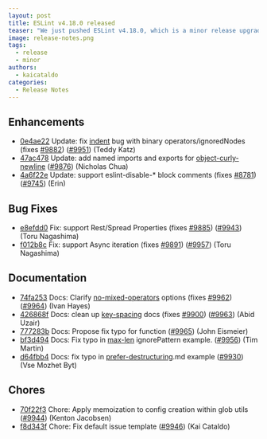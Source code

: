 ```yaml
---
layout: post
title: ESLint v4.18.0 released
teaser: "We just pushed ESLint v4.18.0, which is a minor release upgrade of ESLint. This release adds some new features and fixes several bugs found in the previous release."
image: release-notes.png
tags:
  - release
  - minor
authors:
  - kaicataldo
categories:
  - Release Notes
---
```


## Enhancements

* [0e4ae22](https://github.com/eslint/eslint/commit/0e4ae22) Update: fix [indent](/docs/rules/indent) bug with binary operators/ignoredNodes (fixes [#9882](https://github.com/eslint/eslint/issues/9882)) ([#9951](https://github.com/eslint/eslint/issues/9951)) (Teddy Katz)
* [47ac478](https://github.com/eslint/eslint/commit/47ac478) Update: add named imports and exports for [object-curly-newline](/docs/rules/object-curly-newline) ([#9876](https://github.com/eslint/eslint/issues/9876)) (Nicholas Chua)
* [4a6f22e](https://github.com/eslint/eslint/commit/4a6f22e) Update: support eslint-disable-* block comments (fixes [#8781](https://github.com/eslint/eslint/issues/8781)) ([#9745](https://github.com/eslint/eslint/issues/9745)) (Erin)

## Bug Fixes

* [e8efdd0](https://github.com/eslint/eslint/commit/e8efdd0) Fix: support Rest/Spread Properties (fixes [#9885](https://github.com/eslint/eslint/issues/9885)) ([#9943](https://github.com/eslint/eslint/issues/9943)) (Toru Nagashima)
* [f012b8c](https://github.com/eslint/eslint/commit/f012b8c) Fix: support Async iteration (fixes [#9891](https://github.com/eslint/eslint/issues/9891)) ([#9957](https://github.com/eslint/eslint/issues/9957)) (Toru Nagashima)

## Documentation

* [74fa253](https://github.com/eslint/eslint/commit/74fa253) Docs: Clarify [no-mixed-operators](/docs/rules/no-mixed-operators) options (fixes [#9962](https://github.com/eslint/eslint/issues/9962)) ([#9964](https://github.com/eslint/eslint/issues/9964)) (Ivan Hayes)
* [426868f](https://github.com/eslint/eslint/commit/426868f) Docs: clean up [key-spacing](/docs/rules/key-spacing) docs (fixes [#9900](https://github.com/eslint/eslint/issues/9900)) ([#9963](https://github.com/eslint/eslint/issues/9963)) (Abid Uzair)
* [777283b](https://github.com/eslint/eslint/commit/777283b) Docs: Propose fix typo for function ([#9965](https://github.com/eslint/eslint/issues/9965)) (John Eismeier)
* [bf3d494](https://github.com/eslint/eslint/commit/bf3d494) Docs: Fix typo in [max-len](/docs/rules/max-len) ignorePattern example. ([#9956](https://github.com/eslint/eslint/issues/9956)) (Tim Martin)
* [d64fbb4](https://github.com/eslint/eslint/commit/d64fbb4) Docs: fix typo in [prefer-destructuring](/docs/rules/prefer-destructuring).md example ([#9930](https://github.com/eslint/eslint/issues/9930)) (Vse Mozhet Byt)

## Chores

* [70f22f3](https://github.com/eslint/eslint/commit/70f22f3) Chore: Apply memoization to config creation within glob utils ([#9944](https://github.com/eslint/eslint/issues/9944)) (Kenton Jacobsen)
* [f8d343f](https://github.com/eslint/eslint/commit/f8d343f) Chore: Fix default issue template ([#9946](https://github.com/eslint/eslint/issues/9946)) (Kai Cataldo)
